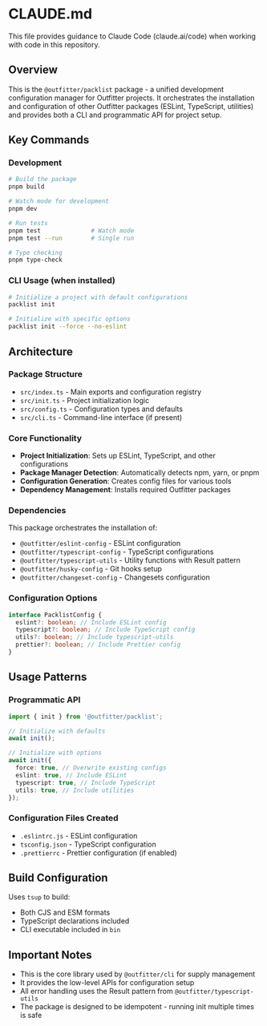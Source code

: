 # CLAUDE.md

This file provides guidance to Claude Code (claude.ai/code) when working with
code in this repository.

## Overview

This is the `@outfitter/packlist` package - a unified development configuration
manager for Outfitter projects. It orchestrates the installation and
configuration of other Outfitter packages (ESLint, TypeScript, utilities) and
provides both a CLI and programmatic API for project setup.

## Key Commands

### Development

```bash
# Build the package
pnpm build

# Watch mode for development
pnpm dev

# Run tests
pnpm test              # Watch mode
pnpm test --run        # Single run

# Type checking
pnpm type-check
```

### CLI Usage (when installed)

```bash
# Initialize a project with default configurations
packlist init

# Initialize with specific options
packlist init --force --no-eslint
```

## Architecture

### Package Structure

- `src/index.ts` - Main exports and configuration registry
- `src/init.ts` - Project initialization logic
- `src/config.ts` - Configuration types and defaults
- `src/cli.ts` - Command-line interface (if present)

### Core Functionality

- **Project Initialization**: Sets up ESLint, TypeScript, and other
  configurations
- **Package Manager Detection**: Automatically detects npm, yarn, or pnpm
- **Configuration Generation**: Creates config files for various tools
- **Dependency Management**: Installs required Outfitter packages

### Dependencies

This package orchestrates the installation of:

- `@outfitter/eslint-config` - ESLint configuration
- `@outfitter/typescript-config` - TypeScript configurations
- `@outfitter/typescript-utils` - Utility functions with Result pattern
- `@outfitter/husky-config` - Git hooks setup
- `@outfitter/changeset-config` - Changesets configuration

### Configuration Options

```typescript
interface PacklistConfig {
  eslint?: boolean; // Include ESLint config
  typescript?: boolean; // Include TypeScript config
  utils?: boolean; // Include typescript-utils
  prettier?: boolean; // Include Prettier config
}
```

## Usage Patterns

### Programmatic API

```typescript
import { init } from '@outfitter/packlist';

// Initialize with defaults
await init();

// Initialize with options
await init({
  force: true, // Overwrite existing configs
  eslint: true, // Include ESLint
  typescript: true, // Include TypeScript
  utils: true, // Include utilities
});
```

### Configuration Files Created

- `.eslintrc.js` - ESLint configuration
- `tsconfig.json` - TypeScript configuration
- `.prettierrc` - Prettier configuration (if enabled)

## Build Configuration

Uses `tsup` to build:

- Both CJS and ESM formats
- TypeScript declarations included
- CLI executable included in `bin`

## Important Notes

- This is the core library used by `@outfitter/cli` for supply management
- It provides the low-level APIs for configuration setup
- All error handling uses the Result pattern from `@outfitter/typescript-utils`
- The package is designed to be idempotent - running init multiple times is safe

